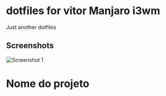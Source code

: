# dotfiles for vitor Manjaro i3wm

Just another dotfiles

## Screenshots
![Screenshot 1](https://github.com/vitorfrois/dotfiles/blob/[branch]/image.jpg?raw=true)

# Nome do projeto

<!---Esses são exemplos. Veja https://shields.io para outras pessoas ou para personalizar este conjunto de escudos. Você pode querer incluir dependências, status do projeto e informações de licença aqui--->
